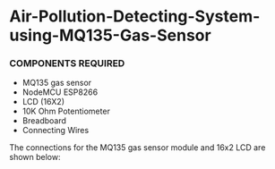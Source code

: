 # Air-Pollution-Detecting-System-using-MQ135-Gas-Sensor

### COMPONENTS REQUIRED
  * MQ135 gas sensor 
  * NodeMCU ESP8266
  * LCD (16X2) 
  * 10K Ohm Potentiometer
  * Breadboard
  * Connecting Wires


The connections for the MQ135 gas sensor module and 16x2 LCD are shown below:

